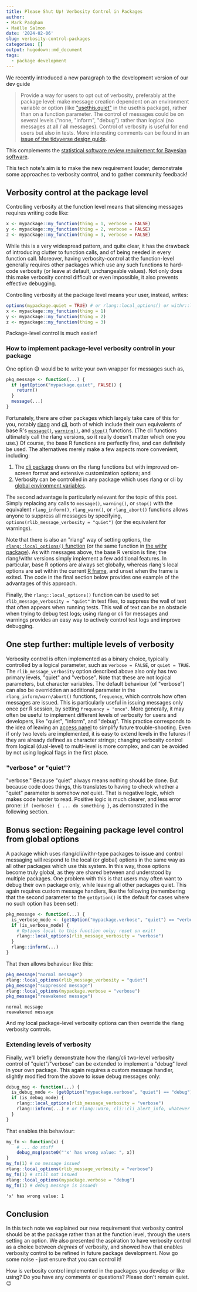 ```yaml
---
title: Please Shut Up! Verbosity Control in Packages
author: 
- Mark Padgham
- Maëlle Salmon
date: '2024-02-06'
slug: verbosity-control-packages
categories: []
output: hugodown::md_document
tags:
  - package development
---
```




We recently introduced a new paragraph to the development version of our dev guide

> Provide a way for users to opt out of verbosity, preferably at the package level: make message creation dependent on an environment variable or option (like ["usethis.quiet"](https://usethis.r-lib.org/reference/ui.html?q=usethis.quiet#silencing-output) in the usethis package), rather than on a function parameter. The control of messages could be on several levels ("none, "inform", "debug") rather than logical (no messages at all / all messages). Control of verbosity is useful for end users but also in tests. More interesting comments can be found in an [issue of the tidyverse design guide](https://github.com/tidyverse/design/issues/42). 

This complements the [statistical software review requirement for Bayesian software](https://stats-devguide.ropensci.org/standards.html#output-verbosity).

This tech note's aim is to make the new requirement louder, demonstrate some approaches to verbosity control, and to gather community feedback!

## Verbosity control at the package level

Controlling verbosity at the function level means that silencing messages requires writing code like:


```r
x <- mypackage::my_function(thing = 1, verbose = FALSE)
y <- mypackage::my_function(thing = 2, verbose = FALSE)
z <- mypackage::my_function(thing = 3, verbose = FALSE)
```

While this is a very widespread pattern, and quite clear, it has the drawback of introducing clutter to function calls, and of being needed in every function call.
Moreover, having verbosity-control at the function-level generally requires other packages which use any such functions to hard-code verbosity (or leave at default, unchangeable values).
Not only does this make verbosity control difficult or even impossible, it also prevents effective debugging.

Controlling verbosity at the package level means your user, instead, writes:


```r
options(mypackage.quiet = TRUE) # or rlang::local_options() or withr::local_options()
x <- mypackage::my_function(thing = 1)
y <- mypackage::my_function(thing = 2)
z <- mypackage::my_function(thing = 3)
```

Package-level control is much easier!

### How to implement package-level verbosity control in your package

One option :sweat_smile: would be to write your own wrapper for messages such as,


```r
pkg_message <- function(...) {
  if (getOption("mypackage.quiet", FALSE)) {
    return()
  }
  message(...)
}
```

Fortunately, there are other packages which largely take care of this for you, notably [rlang](https://rlang.r-lib.org) and [cli](https://cli.r-lib.org), both of which include their own equivalents of base R's [`message()`](https://stat.ethz.ch/R-manual/R-devel/library/base/html/message.html), [`warning()`](https://stat.ethz.ch/R-manual/R-devel/library/base/html/warning.html), and [`stop()`](https://stat.ethz.ch/R-manual/R-devel/library/base/html/stop.html) functions.
(The cli functions ultimately call the rlang versions, so it really doesn't matter which one you use.)
Of course, the base R functions are perfectly fine, and can definitely be used.
The alternatives merely make a few aspects more convenient, including:

1. The [cli package](https://blog.r-hub.io/2023/11/30/cliff-notes-about-cli/#how-to-make-cli-quiet-or-not) draws on the rlang functions but with improved on-screen format and extensive customization options; and
2. Verbosity can be controlled in any package which uses rlang or cli by [global environment variables](https://rlang.r-lib.org/reference/abort.html#muffling-and-silencing-conditions).

The second advantage is particularly relevant for the topic of this post.
Simply replacing any calls to `message()`, `warning()`, or `stop()` with the equivalent `rlang_inform()`, `rlang_warn()`, or `rlang_abort()` functions allows anyone to suppress all messages by specifying, `options(rlib_message_verbosity = "quiet")` (or the equivalent for warnings).

Note that there is also an "rlang" way of setting options, the [`rlang::local_options()` function](https://rlang.r-lib.org/reference/local_options.html) (or the same function in [the withr package](https://withr.r-lib.org/reference/with_options.html)).
As with messages above, the base R version is fine; the rlang/withr versions simply implement a few additional features.
In particular, base R options are always set globally, whereas rlang's local options are set within the current [R frame](http://adv-r.had.co.nz/Environments.html#env-basics), and unset when the frame is exited.
The code in the final section below provides one example of the advantages of this approach.

Finally, the `rlang::local_options()` function can be used to set `rlib_message_verbosity = "quiet"` in test files, to suppress the wall of text that often appears when running tests.
This wall of text can be an obstacle when trying to debug test logs; using rlang or cli for messages and warnings provides an easy way to actively control test logs and improve debugging.

## One step further: multiple levels of verbosity

Verbosity control is often implemented as a binary choice, typically controlled by a logical parameter, such as `verbose = FALSE`, or `quiet = TRUE`.
The `rlib_message_verbosity` option described above also only has two primary levels, "quiet" and "verbose".
Note that these are not logical parameters, but character variables.
The default behaviour (of "verbose") can also be overridden an additional parameter in the `rlang_inform/warn/abort()` functions, `frequency`, which controls how often messages are issued.
This is particularly useful in issuing messages only once per R session, by setting `frequency = "once"`.
More generally, it may often be useful to implement different levels of verbosity for users and developers, like "quiet", "inform", and "debug".
This practice corresponds to the idea of leaving an [access panel](https://speakerdeck.com/jennybc/object-of-type-closure-is-not-subsettable?slide=77) to simplify future trouble-shooting.
Even if only two levels are implemented, it is easy to extend levels in the futures if they are already defined as character strings; changing verbosity control from logical (dual-level) to multi-level is more complex, and can be avoided by not using logical flags in the first place.

### "verbose" or "quiet"?

"verbose."
Because "quiet" always means nothing should be done.
But because code does things, this translates to having to check whether a "quiet" parameter is somehow *not* quiet.
That is negative logic, which makes code harder to read.
Positive logic is much clearer, and less error prone: `if (verbose) { ... do something }`, as demonstrated in the following section.

## Bonus section: Regaining package level control from global options

A package which uses rlang/cli/withr-type packages to issue and control messaging will respond to the local (or global) options in the same way as all other packages which use this system.
In this way, those options become truly global, as they are shared between and understood by multiple packages.
One problem with this is that users may often want to debug their own package only, while leaving all other packages quiet.
This again requires custom message handlers, like the following (remembering that the second parameter to the `getOption()` is the default for cases where no such option has been set):


```r
pkg_message <- function(...) {
  is_verbose_mode <- (getOption("mypackage.verbose", "quiet") == "verbose")
  if (is_verbose_mode) {
    # Options local to this function only; reset on exit!
    rlang::local_options(rlib_message_verbosity = "verbose")
  }
  rlang::inform(...)
}
```

That then allows behaviour like this:


```r
pkg_message("normal message")
rlang::local_options(rlib_message_verbosity = "quiet")
pkg_message("suppressed message")
rlang::local_options(mypackage.verbose = "verbose")
pkg_message("reawakened message")
```

```
normal message
reawakened message
```

And my local package-level verbosity options can then override the rlang verbosity controls.

### Extending levels of verbosity

Finally, we'll briefly demonstrate how the rlang/cli two-level verbosity control of "quiet"/"verbose" can be extended to implement a "debug" level in your own package.
This again requires a custom message handler, slightly modified from the above to issue debug messages only:


```r
debug_msg <- function(...) {
  is_debug_mode <- (getOption("mypackage.verbose", "quiet") == "debug")
  if (is_debug_mode) {
    rlang::local_options(rlib_message_verbosity = "verbose")
    rlang::inform(...) # or rlang::warn, cli::cli_alert_info, whatever
  }
}
```

That enables this behaviour:


```r
my_fn <- function(x) {
    # ... do stuff
    debug_msg(paste0("'x' has wrong value: ", x))
}
my_fn(1) # no message issued
rlang::local_options(rlib_message_verbosity = "verbose")
my_fn(1) # still not issued
rlang::local_options(mypackage.verbose = "debug")
my_fn(1) # debug message is issued!
```

```
'x' has wrong value: 1
```

## Conclusion

In this tech note we explained our new requirement that verbosity control should be at the package rather than at the function level, through the users setting an option.
We also presented the aspiration to have verbosity control as a choice between _degrees_ of verbosity, and showed how that enables verbosity control to be refined in future package development.
Now go some noise - just ensure that you can control it!

How is verbosity control implemented in the packages you develop or like using?
Do you have any comments or questions? 
Please don't remain quiet. :wink:
